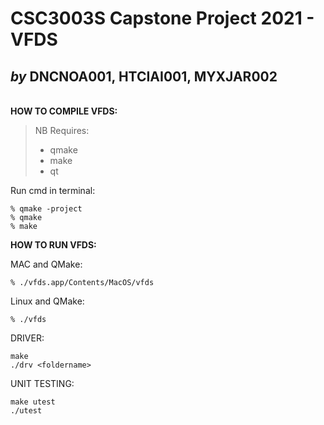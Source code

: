 
# CSC3003S Capstone Project 2021 - VFDS
## *by* DNCNOA001, HTCIAI001, MYXJAR002

**<br>HOW TO COMPILE VFDS:**

>NB Requires:
>
>- qmake
>- make
>- qt

Run cmd in terminal:
	
	% qmake -project
	% qmake
	% make

**HOW TO RUN VFDS:**

MAC and QMake:

	% ./vfds.app/Contents/MacOS/vfds

Linux and QMake:

	% ./vfds

DRIVER:
	
	make
	./drv <foldername>

UNIT TESTING:

	make utest
	./utest
